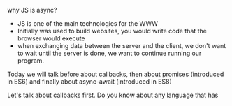 why JS is async?
- JS is one of the main technologies for the WWW
- Initially was used to build websites, you would write code that the browser would execute
- when exchanging data between the server and the client, we don't want to wait until the server is done, we want to continue running our program.

Today we will talk before about callbacks, then about promises (introduced in ES6) and finally about async-await (introduced in ES8)

Let's talk about callbacks first.
Do you know about any language that has
